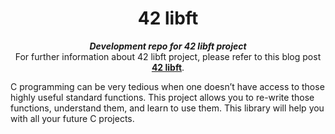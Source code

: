 <h1 align="center">
	42 libft
</h1>

<p align="center">
	<b><i>Development repo for 42 libft project</i></b><br>
	For further information about 42 libft project, please refer to this blog post <a href="https://segredo.dev/42-libft/"><b>42 libft</b></a>.
</p>

C programming can be very tedious when one doesn’t have access to those highly useful standard functions. This project allows you to re-write those functions, understand them, and learn to use them. This library will help you with all your future C projects.
